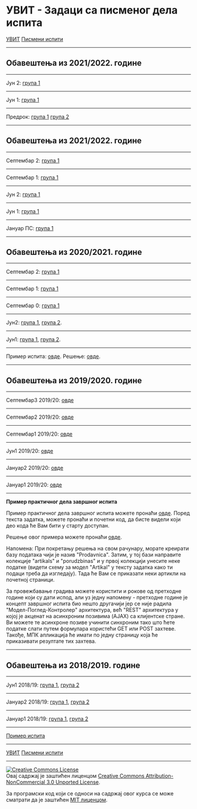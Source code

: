 # УВИТ - Задаци са писменог дела испита

[УВИТ](../../README.md) [Писмени испити](../README.md)

---
## Обавештења из 2021/2022. године
---

Јун 2: [група 1](2022-2023/jun2_turnir.zip)

---

Јун 1: [група 1](2022-2023/jun1_korisnici.zip)

---

Предрок: [група 1](2022-2023/predrok_grupa1_planer.zip) [група 2](2022-2023/predrok_grupa2_ikea.zip) 

---

## Обавештења из 2021/2022. године
---

Септембар 2: [група 1](2021-2022/sep2.zip)

---

Септембар 1: [група 1](2021-2022/sep1.zip)

---

Јун 2: [група 1](2021-2022/jun2.zip)

---

Јун 1: [група 1](2021-2022/jun1.zip)

---

Јануар ПС: [група 1](2021-2022/jan1.zip)

---

## Обавештења из 2020/2021. године

---

Септембар 2: [група 1](2020-2021/sep2.zip)

---

Септембар 1: [група 1](2020-2021/sep1.zip)

---

Септембар 0: [група 1](2020-2021/sep0.zip)

---

Јун2: [група 1](2020-2021/jun2-grupa1.zip), [група 2](2020-2021/jun2-grupa2.zip).

---

Јун1: [група 1](2020-2021/jun1-grupa1.zip), [група 2](2020-2021/jun1-grupa2.zip).

---

Пример испита: [овде](primer-ispita-20-21.pdf). Решење: [овде](../resenja/primer-ispita-20-21.zip).

---

## Обавештења из 2019/2020. године

---

Септембар3 2019/20: [овде](2019-2020/2019-20-Septembar-3.zip)

---

Септембар2 2019/20: [овде](2019-2020/2019-20-Septembar-2.zip)

---

Септембар1 2019/20: [овде](2019-2020/2019-20-Septembar-1.zip)

---

Јун1 2019/20: [овде](2019-2020/2019-20-Jun.zip)

---

Јануар2 2019/20: [овде](2019-2020/2019-20-Februar.zip)

---

Јануар1 2019/20: [овде](2019-2020/2019-20-Januar.zip)

---

**Пример практичног дела завршног испита**

Пример практичног дела завршног испита можете пронаћи [овде](primer_ispita_20192020.zip). Поред текста задатка, можете пронаћи и почетни код, да бисте видели који део кода ће Вам бити у старту доступан.

Решење овог примера можете пронаћи [овде](../resenja/primer_ispita_20192020_resenje.zip).

Напомена: При покретању решења на свом рачунару, морате креирати базу података чији је назив "Prodavnica". Затим, у тој бази направите колекције "artikals" и "porudzbinas" и у првој колекцији унесите неке податке (видети схему за модел "Artikal" у тексту задатка како ти подаци треба да изгледају). Тада ће Вам се приказати неки артикли на почетној страници.

За провежбавање градива можете користити и рокове од претходне године који су дати испод, али уз једну напомену - претходне године је концепт завршног испита био нешто другачији јер се није радила "Модел-Поглед-Контролер" архитектура, већ "REST" архитектура у којој је акценат на асинхроним позивима (AJAX) са клијентске стране. Ви можете те асинхроне позиве учинити синхроним тако што ћете податке слати путем формулара користећи GET или POST захтеве. Такође, МПК апликација ће имати по једну страницу која ће приказивати резултате тих захтева.

---

## Обавештења из 2018/2019. године

---

Јун1 2018/19: [група 1](2018-2019/jun1_grupa1.zip), [група 2](2018-2019/jun1_grupa2.zip)

---

Јануар2 2018/19: [група 1](2018-2019/jan2_grupa1.zip), [група 2](2018-2019/jan2_grupa2.zip)

---

Јануар1 2018/19: [група 1](2018-2019/jan1_grupa1.zip), [група 2](2018-2019/jan1_grupa2.zip)

---

[Пример испита](primer_ispita.zip)

---

[УВИТ](../../README.md) [Писмени испити](../README.md)

---

<a rel="license" href="http://creativecommons.org/licenses/by-nc/3.0/"><img alt="Creative Commons License" style="border-width:0" src="https://i.creativecommons.org/l/by-nc/3.0/88x31.png" /></a><br />Овај садржај је заштићен лиценцом <a rel="license" href="http://creativecommons.org/licenses/by-nc/3.0/">Creative Commons Attribution-NonCommercial 3.0 Unported License</a>.

За програмски код који се односи на садржај овог курса се може сматрати да је заштићен [MIT лиценцом](/LICENSE).
